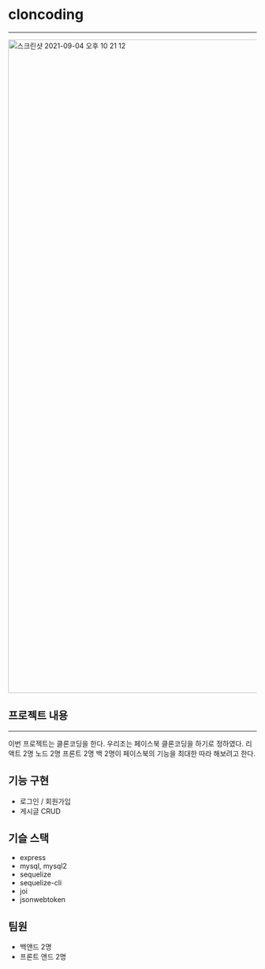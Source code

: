 # cloncoding
___

<img width="1325" alt="스크린샷 2021-09-04 오후 10 21 12" src="https://user-images.githubusercontent.com/85220179/132095869-1b878a2e-7d5e-430a-925b-e878b31b1a20.png">

## 프로젝트 내용
___

이번 프로젝트는 클론코딩을 한다. 우리조는 페이스북 클론코딩을 하기로 정하였다. 리액트 2명 노드 2명 프론트 2명 백 2명이
페이스북의 기능을 최대한 따라 해보려고 한다.

## 기능 구현

* 로그인 / 회원가입
* 게시글 CRUD

## 기슬 스택

* express
* mysql, mysql2
* sequelize
* sequelize-cli
* joi 
* jsonwebtoken

## 팀원

* 백앤드 2명<br/> 
* 프론트 앤드 2명

